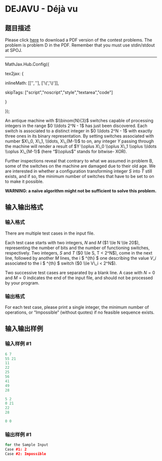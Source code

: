 # DEJAVU - Déjà vu

## 题目描述

Please click [here](http://www.spoj.com/content/john_jones:hangzhou2008.pdf) to download a PDF version of the contest problems. The problem is problem D in the PDF. Remember that you must use stdin/stdout at SPOJ.

- - - - - -

MathJax.Hub.Config({

tex2jax: {

inlineMath: [['$','$'], ['\\(','\\)']],

skipTags: ["script","noscript","style","textarea","code"]

}

});

An antique machine with $\\binom{N}{3}$ switches capable of processing integers in the range $0 \\ldots 2^N - 1$ has just been discovered. Each switch is associated to a distinct integer in $0 \\ldots 2^N - 1$ with exactly three ones in its binary representation. By setting switches associated with number $X\_0, X\_1, \\ldots, X\_{M-1}$ to on, any integer $Y$ passing through the machine will render a result of $Y \\oplus X\_0 \\oplus X\_1 \\oplus \\ldots \\oplus X\_{M-1}$ (here “$\\oplus$” stands for bitwise- XOR).

Further inspections reveal that contrary to what we assumed in problem B, some of the switches on the machine are damaged due to their old age. We are interested in whether a configuration transforming integer $S$ into $T$ still exists, and if so, the minimum number of switches that have to be set to on to make it possible.

**WARNING: a naïve algorithm might not be sufficient to solve this problem.**

## 输入输出格式

### 输入格式

 There are multiple test cases in the input file.

Each test case starts with two integers, $N$ and $M$ ($1 \\le N \\le 20$), representing the number of bits and the number of functioning switches, respectively. Two integers, $S$ and $T$ ($0 \\le S, T < 2^N$), come in the next line, followed by another $M$ lines, the i $ ^{th} $ one describing the value $V\_i$ associated to the i $ ^{th} $ switch ($0 \\le V\_i < 2^N$).

Two successive test cases are separated by a blank line. A case with $N = 0$ and $M = 0$ indicates the end of the input file, and should not be processed by your program.

### 输出格式

 For each test case, please print a single integer, the minimum number of operations, or “Impossible” (without quotes) if no feasible sequence exists.

## 输入输出样例

### 输入样例 #1

```cpp
6 7
55 21
11
22
25
56
41
49
28

5 2
0 21
22
28

0 0
```


### 输出样例 #1

```cpp
for the Sample Input
Case #1: 2
Case #2: Impossible
```


